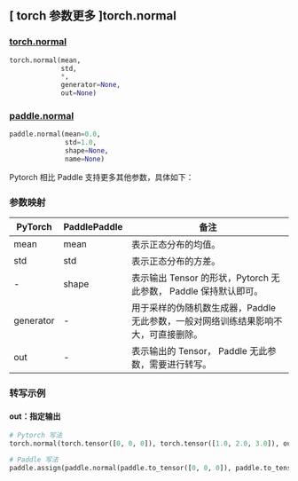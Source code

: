 ## [ torch 参数更多 ]torch.normal
### [torch.normal](https://pytorch.org/docs/stable/generated/torch.normal.html#torch.normal)
```python
torch.normal(mean,
             std,
             *,
             generator=None,
             out=None)
```
### [paddle.normal](https://www.paddlepaddle.org.cn/documentation/docs/zh/api/paddle/normal_cn.html)
```python
paddle.normal(mean=0.0,
              std=1.0,
              shape=None,
              name=None)
```

Pytorch 相比 Paddle 支持更多其他参数，具体如下：
### 参数映射
| PyTorch       | PaddlePaddle | 备注                                                   |
| ------------- | ------------ | ------------------------------------------------------ |
| mean          | mean         | 表示正态分布的均值。                                     |
| std           | std          | 表示正态分布的方差。                                     |
| -             | shape        | 表示输出 Tensor 的形状，Pytorch 无此参数， Paddle 保持默认即可。                                     |
| generator     | -            | 用于采样的伪随机数生成器，Paddle 无此参数，一般对网络训练结果影响不大，可直接删除。   |
| out           | -            | 表示输出的 Tensor， Paddle 无此参数，需要进行转写。               |


### 转写示例
#### out：指定输出
```python
# Pytorch 写法
torch.normal(torch.tensor([0, 0, 0]), torch.tensor([1.0, 2.0, 3.0]), out=y)

# Paddle 写法
paddle.assign(paddle.normal(paddle.to_tensor([0, 0, 0]), paddle.to_tensor([1.0, 2.0, 3.0])), y)
```
